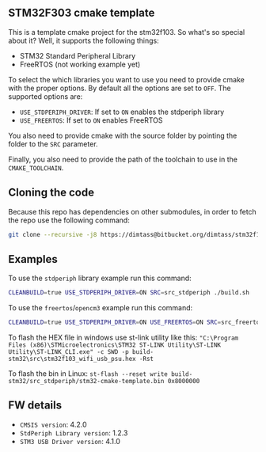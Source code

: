 STM32F303 cmake template
----

This is a template cmake project for the stm32f103. So what's
so special about it? Well, it supports the following things:

* STM32 Standard Peripheral Library
* FreeRTOS (not working example yet)

To select the which libraries you want to use you need to provide
cmake with the proper options. By default all the options are set
to `OFF`. The supported options are:

* `USE_STDPERIPH_DRIVER`: If set to `ON` enables the stdperiph library
* `USE_FREERTOS`: If set to `ON` enables FreeRTOS

You also need to provide cmake with the source folder by pointing
the folder to the `SRC` parameter.

Finally, you also need to provide the path of the toolchain to
use in the `CMAKE_TOOLCHAIN`.

## Cloning the code
Because this repo has dependencies on other submodules, in order to
fetch the repo use the following command:

```sh
git clone --recursive -j8 https://dimtass@bitbucket.org/dimtass/stm32f103-cmake-template.git
```

## Examples
To use the `stdperiph` library example run this command:
```sh
CLEANBUILD=true USE_STDPERIPH_DRIVER=ON SRC=src_stdperiph ./build.sh
```

To use the `freertos`/`opencm3` example run this command:
```sh
CLEANBUILD=true USE_STDPERIPH_DRIVER=ON USE_FREERTOS=ON SRC=src_freertos ./build.sh
```

To flash the HEX file in windows use st-link utility like this:
```"C:\Program Files (x86)\STMicroelectronics\STM32 ST-LINK Utility\ST-LINK Utility\ST-LINK_CLI.exe" -c SWD -p build-stm32\src\stm32f103_wifi_usb_psu.hex -Rst```

To flash the bin in Linux:
```st-flash --reset write build-stm32/src_stdperiph/stm32-cmake-template.bin 0x8000000```

## FW details
* `CMSIS version`: 4.2.0
* `StdPeriph Library version`: 1.2.3
* `STM3 USB Driver version`: 4.1.0

